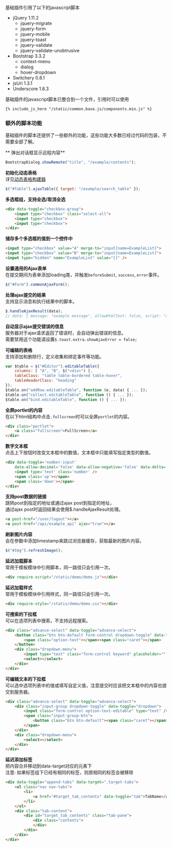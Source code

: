 基础插件引用了以下的javascript脚本<br/>

- jQuery 1.11.2
	- jquery-migrate
	- jquery-form
	- jquery-mobile
	- jquery-toast
	- jquery-validate
	- jquery-validate-unobtrusive
- Bootstrap 3.3.2
	- context-menu
	- dialog
	- hover-dropdown
- Switchery 0.8.1
- jsUri 1.3.1
- Underscore 1.8.3

基础插件的javascript脚本已整合到一个文件，引用时可以使用

``` html
{% include_js_here "/static/common.base.js/components.min.js" %}
```

### 额外的脚本功能

基础插件的脚本还提供了一些额外的功能，这些功能大多数已经过代码的包装，不需要全部了解。

** 弹出对话框显示远程内容**<br/>
``` javascript
BootstrapDialog.showRemote("title", "/example/contents");
```

**初始化动态表格**<br/>
详见[动态表格构建器](common.base.ajax_table)
``` javascript
$("#Table").ajaxTable({ target: "/example/search_table" });
```

**多选框组，支持全选/取消全选**<br/>
``` html
<div data-toggle="checkbox-group">
	<input type="checkbox" class="select-all">
	<input type="checkbox">
	<input type="checkbox">
</div>
```

**储存多个多选框的值到一个控件中**<br/>
``` html
<input type="checkbox" value="A" merge-to="input[name=ExampleList]">
<input type="checkbox" value="B" merge-to="input[name=ExampleList]">
<input type="hidden" name="ExampleList" value="[]" />
```

**设置通用的Ajax表单**<br/>
在提交期间为表单添加loading类，并触发`beforeSubmit`, `success`, `error`事件。<br/>
``` javascript
$("#Form").commonAjaxForm();
```

**处理ajax提交的结果**<br/>
支持显示消息和执行结果中的脚本。<br/>
``` javascript
$.handleAjaxResult(data);
// data: { message: "example message", allowHtmlText: false, script: "alert(1)" }
```

**自动显示ajax提交错误的信息**<br/>
服务器对于ajax请求返回了错误时，会自动弹出错误的信息。<br/>
需要禁用这个功能请设置`$.toast.extra.showAjaxError = false;`<br/>

**可编辑的表格**<br/>
支持添加和删除行，定义收集和绑定事件等功能。
``` javascript
var $table = $("#Editor").editableTable({
	columns: [ "A", "B", $("<div>") ],
	tableClass: "table table-bordered table-hover",
	tableHeaderClass: "heading"
});
$table.on("addRow.editableTable", function (e, data) { ... });
$table.on("collect.editableTable", function () { ... });
$table.on("bind.editableTable", function () { ... });
```

**全屏portlet的内容**<br/>
在以下html结构中点击`.fullscreen`时可以全屏`portlet`的内容。
``` html
<div class="portlet">
	<a class="fullscreen">FullScreen</a>
</div>
```

**数字文本框**<br/>
点击上下按钮时改变文本框中的数值，文本框中只能填写指定类型的数值。<br/>
``` html
<div data-toggle='number-input'
	data-allow-decimal='false' data-allow-negative='false' data-delta='1'>
	<input type='text' class='number' />
	<span class='up'></span>
	<span class='down'></span>
</div>
```

**支持post数据的链接**<br/>
跳转post到指定的地址或通过ajax post到指定的地址，<br/>
通过ajax post时返回结果会使用$.handleAjaxResult处理。<br/>
``` html
<a post-href="/user/logout"></a>
<a post-href="/api/example_api" ajax="true"></a>
```

**刷新图片内容**<br/>
会在参数中添加timestamp来跳过浏览器缓存，获取最新的图片内容。
``` javascript
$("#Img").refreshImage();
```

**延迟加载脚本**<br/>
常用于模板模块中引用脚本，同一路径只会引用一次。
``` html
<div require-script="/static/demo/demo.js"></div>
```

**延迟加载样式**<br/>
常用于模板模块中引用样式，同一路径只会引用一次。
``` html
<div require-style="/statis/demo/demo.css"></div>
```

**可搜索的下拉框**<br/>
可以在选项列表中搜索，不支持远程搜索。<br/>
``` html
<div class="advance-select" data-toggle="advance-select">
	<button class="btn btn-default form-control dropdown-toggle" data-toggle="dropdown">
		<span class="option-text"></span><span class="caret"></span>
	</button>
	<div class="dropdown-menu">
		<input type="text" class="form-control keyword" placeholder="" />
		<select></select>
	</div>
</div>
```

**可编辑文本的下拉框**<br/>
可以选中选项列表中的值或填写自定义值，注意提交时应该把文本框中的内容也提交到服务器。<br/>
``` html
<div class="advance-select" data-toggle="advance-select">
	<div class="input-group dropdown-toggle" data-toggle="dropdown">
		<input class="form-control option-text-editable" type="text" />
		<span class="input-group-btn">
			<button class="btn btn-default"><span class="caret"></span></button>
		</span>
	</div>
	<div class="dropdown-menu">
		<select></select>
	</div>
</div>
```

**延迟添加标签**<br/>
把内容合并移动到data-target对应的元素下<br/>
注意: 如果标签组下已经有相同的标签，则原相同的标签会被移除<br/>
``` html
<div data-toggle="append-tabs" data-target=".target-tabs">
	<ul class="nav nav-tabs">
		<li>
			<a href="#target_tab_contents" data-toggle="tab">TabName</a>
		</li>
	</ul>
	<div class="tab-content">
		<div id="target_tab_contents" class="tab-pane">
			<div class="contents">
			</div>
		</div>
	</div>
</div>
```
